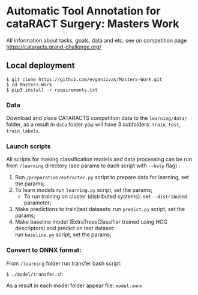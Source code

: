 # Automatic Tool Annotation for cataRACT Surgery: Masters Work

All information about tasks, goals, data and etc. see on competition page https://cataracts.grand-challenge.org/

## Local deployment

	$ git clone https://github.com/evgeniivas/Masters-Work.git
	$ cd Masters-Work
	$ pip3 install -r requirements.txt

### Data

Download and place CATARACTS competition data to the `learning/data/` folder, as a result in `data` folder you will have 3 subfolders: `train`, `test`, `train_labels`.

### Launch scripts

All scripts for making classification models and data processing can be run from `/learning` directory (see params to each script with `--help` flag) :

1. Run `/preparation/extractor.py` script to prepare data for learning, set the params;
2. To learn models run `learning.py` script, set the params;
	* To run training on cluster (distributed systems): set `--distributed` parameter;
3. Make predictions to train\test datasets: run `predict.py` script, set the params;
4. Make baseline model (ExtraTreesClassifier trained using HOG descriptors) and predict on test dataset:<br/> 
run `baseline.py` script, set the params;

### Convert to ONNX format:

From `/learning` folder run transfer bash script: <br/>

	$ ./model/transfer.sh

As a result in each model folder appear file: `model.onnx`

